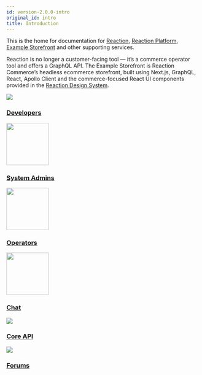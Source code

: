 ```yaml
---
id: version-2.0.0-intro
original_id: intro
title: Introduction
---
```


This is the home for documentation for <a href="http://github.com/reactioncommerce/reaction">Reaction</a>, <a href="https://github.com/reactioncommerce/reaction-platform">Reaction Platform</a>, <a href="https://github.com/reactioncommerce/example-storefront/">Example Storefront</a> and other supporting services.

Reaction is no longer a customer-facing tool — it’s a commerce operator tool and offers a GraphQL API. The Example Storefront is Reaction Commerce’s headless ecommerce storefront, built using Next.js, GraphQL, React, Apollo Client and the commerce-focused React UI components provided in the <a href="http://designsystem.reactioncommerce.com/">Reaction Design System</a>.

<div class="content-blocks">
  <div class="content-block">
    <div class="section-promo">
      <a href="getting-started-developing-with-reaction">
        <img class="center-block" src="https://cdn.rawgit.com/reactioncommerce/reaction-docs/master/website/static/img/reaction-commerce-developer-guide.svg">
        <h3 class="accent-color text-center">Developers</h3>
      </a>
    </div>
  </div>
  <div class="content-block">
    <div class="section-promo">
      <a href="deploying">
        <img class="center-block" src="https://cdn.rawgit.com/reactioncommerce/reaction-docs/master/website/static/img/reaction-commerce-store-guide.svg" height="110">
        <h3 class="accent-color text-center">System Admins</h3>
      </a>
    </div>
  </div>
  <div class="content-block">
    <div class="section-promo">
      <a href="dashboard">
        <img class="center-block" src="https://cdn.rawgit.com/reactioncommerce/reaction-docs/master/website/static/img/reaction-commerce-store-guide.svg" height="110">
        <h3 class="accent-color text-center">Operators</h3>
      </a>
    </div>
  </div>
  <div class="content-block">
    <div class="section-promo">
      <a href="http://gitter.im/reactioncommerce/">
        <img class="center-block" src="https://cdn.rawgit.com/reactioncommerce/reaction-docs/master/website/static/img/reaction-commerce-chat.svg" height="110">
        <h3 class="accent-color text-center">Chat</h3>
      </a>
    </div>
  </div>
  <div class="content-block">
    <div class="section-promo">
      <a href="http://api.docs.reactioncommerce.com/">
        <img class="center-block" src="https://cdn.rawgit.com/reactioncommerce/reaction-docs/master/website/static/img/reaction-commerce-core-api-guide.svg">
        <h3 class="accent-color text-center">Core API</h3>
      </a>
    </div>
  </div>
  <div class="content-block">
    <div class="section-promo">
      <a href="https://forums.reactioncommerce.com/">
        <img class="center-block" src="https://cdn.rawgit.com/reactioncommerce/reaction-docs/master/website/static/img/reaction-commerce-forums.svg">
        <h3 class="accent-color text-center">Forums</h3>
      </a>
    </div>
  </div>
</div>